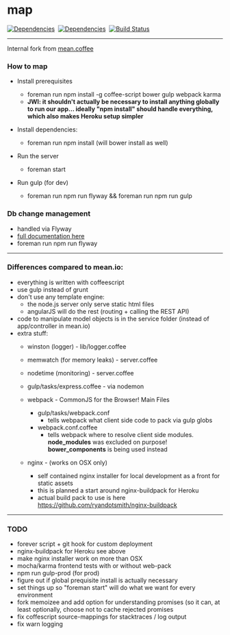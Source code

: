 map
===

[![Dependencies](https://david-dm.org/nmccready/geohash64.png)](https://david-dm.org/nmccready/geohash64)&nbsp;
[![Dependencies](https://david-dm.org/nmccready/geohash64.png)](https://david-dm.org/nmccready/geohash64)&nbsp;
[![Build Status](https://travis-ci.org/nmccready/geohash64.png?branch=master)](https://travis-ci.org/nmccready/geohash64)


___

Internal fork from [mean.coffee](https://github.com/realtymaps/mean.coffee)

### How to map

- Install prerequisites
    - foreman run npm install -g coffee-script bower gulp webpack karma
    - **JWI: it shouldn't actually be necessary to install anything globally to
    run our app...  ideally "npm install" should handle everything, which also
    makes Heroku setup simpler**

- Install dependencies:
    - foreman run npm install (will bower install as well)

- Run the server
    - foreman start

- Run gulp (for dev)
    - foreman run npm run flyway && foreman run npm run gulp

### Db change management
- handled via Flyway
- [full documentation here](https://realtymaps.atlassian.net/wiki/display/NDS/Database+change+management)
- foreman run npm run flyway

___
### Differences compared to mean.io:

- everything is written with coffeescript
- use gulp instead of grunt
- don't use any template engine:
    - the node.js server only serve static html files
    - angularJS will do the rest (routing + calling the REST API)
- code to manipulate model objects is in the service folder (instead of app/controller in mean.io)
- extra stuff:
    - winston (logger) - lib/logger.coffee
    - memwatch (for memory leaks) - server.coffee
    - nodetime (monitoring) - server.coffee

    - gulp/tasks/express.coffee - via nodemon
    - webpack - CommonJS for the Browser! Main Files
      - gulp/tasks/webpack.conf
        - tells webpack what client side code to pack via gulp globs
      - webpack.conf.coffee
        - tells webpack where to resolve client side modules. **node_modules**
        was excluded on purpose! **bower_components** is being used instead
    - nginx - (works on OSX only)
      - self contained nginx installer for local development as a front for static assets
      - this is planned a start around nginx-buildpack for Heroku
      - actual build pack to use is here https://github.com/ryandotsmith/nginx-buildpack

___
### TODO

- forever script + git hook for custom deployment
- nginx-buildpack for Heroku see above
- make nginx installer work on more than OSX
- mocha/karma frontend tests with or without web-pack
- npm run gulp-prod (for prod)
- figure out if global prequisite install is actually necessary
- set things up so "foreman start" will do what we want for every environment
- fork memoizee and add option for understanding promises (so it can, at least optionally, choose not to cache rejected promises
- fix coffescript source-mappings for stacktraces / log output
- fix warn logging
